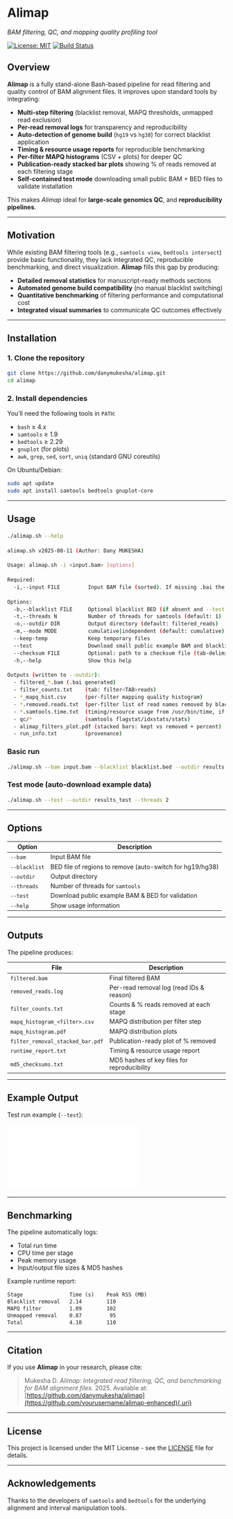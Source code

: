 # **Alimap**

*BAM filtering, QC, and mapping quality profiling tool*

[![License: MIT](https://img.shields.io/badge/License-MIT-yellow.svg)](LICENSE) [![Build Status](https://img.shields.io/badge/build-passing-brightgreen)](#)

## **Overview**

**Alimap** is a fully stand-alone Bash-based pipeline for read filtering and quality control of BAM alignment files. It improves upon standard tools by integrating:

-   **Multi-step filtering** (blacklist removal, MAPQ thresholds, unmapped read exclusion)
-   **Per-read removal logs** for transparency and reproducibility
-   **Auto-detection of genome build** (`hg19` vs `hg38`) for correct blacklist application
-   **Timing & resource usage reports** for reproducible benchmarking
-   **Per-filter MAPQ histograms** (CSV + plots) for deeper QC
-   **Publication-ready stacked bar plots** showing % of reads removed at each filtering stage
-   **Self-contained test mode** downloading small public BAM + BED files to validate installation

This makes *Alimap* ideal for **large-scale genomics QC**, and **reproducibility pipelines**.

------------------------------------------------------------------------

## **Motivation**

While existing BAM filtering tools (e.g., `samtools view`, `bedtools intersect`) provide basic functionality, they lack integrated QC, reproducible benchmarking, and direct visualization. **Alimap** fills this gap by producing:

-   **Detailed removal statistics** for manuscript-ready methods sections
-   **Automated genome build compatibility** (no manual blacklist switching)
-   **Quantitative benchmarking** of filtering performance and computational cost
-   **Integrated visual summaries** to communicate QC outcomes effectively

------------------------------------------------------------------------

## **Installation**

### **1. Clone the repository**

``` bash
git clone https://github.com/danymukesha/alimap.git
cd alimap
```

### **2. Install dependencies**

You’ll need the following tools in `PATH`:

-   `bash` ≥ 4.x
-   `samtools` ≥ 1.9
-   `bedtools` ≥ 2.29
-   `gnuplot` (for plots)
-   `awk`, `grep`, `sed`, `sort`, `uniq` (standard GNU coreutils)

On Ubuntu/Debian:

``` bash
sudo apt update
sudo apt install samtools bedtools gnuplot-core
```

------------------------------------------------------------------------

## **Usage**

``` bash
./alimap.sh --help

alimap.sh v2025-08-11 (Author: Dany MUKESHA)

Usage: alimap.sh -i <input.bam> [options]

Required:
  -i,--input FILE         Input BAM file (sorted). If missing .bai the script will index it.

Options:
  -b,--blacklist FILE     Optional blacklist BED (if absent and --test used, script downloads hg19/hg38 blacklists)
  -t,--threads N          Number of threads for samtools (default: 1)
  -o,--outdir DIR         Output directory (default: filtered_reads)
  -m,--mode MODE          cumulative|independent (default: cumulative)
  --keep-temp             Keep temporary files
  --test                  Download small public example BAM and blacklists and run pipeline using them
  --checksum FILE         Optional: path to a checksum file (tab-delimited: filename<TAB>md5) to validate downloads
  -h,--help               Show this help

Outputs (written to --outdir):
  - filtered_*.bam (.bai generated)
  - filter_counts.txt    (tab: filter<TAB>reads)
  - *_mapq_hist.csv      (per-filter mapping quality histogram)
  - *.removed.reads.txt  (per-filter list of read names removed by blacklist exclusion)
  - *.samtools.time.txt  (timing/resource usage from /usr/bin/time, if available)
  - qc/*                 (samtools flagstat/idxstats/stats)
  - alimap_filters_plot.pdf (stacked bars: kept vs removed + percent)
  - run_info.txt         (provenance)
```

### **Basic run**

``` bash
./alimap.sh --bam input.bam --blacklist blacklist.bed --outdir results --threads 4
```

### **Test mode (auto-download example data)**

``` bash
./alimap.sh --test --outdir results_test --threads 2
```

------------------------------------------------------------------------

## **Options**

| Option        | Description                                               |
|------------------|------------------------------------------------------|
| `--bam`       | Input BAM file                                            |
| `--blacklist` | BED file of regions to remove (auto-switch for hg19/hg38) |
| `--outdir`    | Output directory                                          |
| `--threads`   | Number of threads for `samtools`                          |
| `--test`      | Download public example BAM & BED for validation          |
| `--help`      | Show usage information                                    |

------------------------------------------------------------------------

## **Outputs**

The pipeline produces:

| File | Description |
|-------------------------------|-----------------------------------------|
| `filtered.bam` | Final filtered BAM |
| `removed_reads.log` | Per-read removal log (read IDs & reason) |
| `filter_counts.txt` | Counts & % reads removed at each stage |
| `mapq_histogram_<filter>.csv` | MAPQ distribution per filter step |
| `mapq_histogram.pdf` | MAPQ distribution plots |
| `filter_removal_stacked_bar.pdf` | Publication-ready plot of % removed |
| `runtime_report.txt` | Timing & resource usage report |
| `md5_checksums.txt` | MD5 hashes of key files for reproducibility |

------------------------------------------------------------------------

## **Example Output**

Test run example (`--test`):

![Example Plot](example/alimap_filters_plot.pdf)

------------------------------------------------------------------------

## **Benchmarking**

The pipeline automatically logs:

-   Total run time
-   CPU time per stage
-   Peak memory usage
-   Input/output file sizes & MD5 hashes

Example runtime report:

```         
Stage               Time (s)    Peak RSS (MB)
Blacklist removal   2.14        110
MAPQ filter         1.09        102
Unmapped removal    0.87         95
Total               4.10        110
```

------------------------------------------------------------------------

## **Citation**

If you use **Alimap** in your research, please cite:

> Mukesha D. *Alimap: Integrated read filtering, QC, and benchmarking for BAM alignment files.* 2025. Available at: [https://github.com/danymukesha/alimap](https://github.com/yourusername/alimap-enhanced){.uri}

------------------------------------------------------------------------

## **License**

This project is licensed under the MIT License - see the [LICENSE](LICENSE) file for details.

------------------------------------------------------------------------

## **Acknowledgements**

Thanks to the developers of `samtools` and `bedtools` for the underlying alignment and interval manipulation tools.
